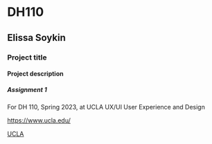# DH110

## Elissa Soykin

### Project title

#### Project description

##### Assignment 1

For DH 110, Spring 2023, at UCLA
UX/UI
User Experience and Design


https://www.ucla.edu/

[UCLA](https://www.ucla.edu/)
